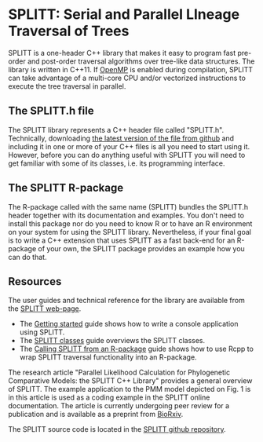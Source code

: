 
<!-- README.md is generated from README.Rmd. Please edit that file -->
SPLITT: Serial and Parallel LIneage Traversal of Trees
======================================================

SPLITT is a one-header C++ library that makes it easy to program fast pre-order and post-order traversal algorithms over tree-like data structures. The library is written in C++11. If [OpenMP](https://www.openmp.org) is enabled during compilation, SPLITT can take advantage of a multi-core CPU and/or vectorized instructions to execute the tree traversal in parallel.

The SPLITT.h file
-----------------

The SPLITT library represents a C++ header file called "SPLITT.h". Technically, downloading [the latest version of the file from github](https://github.com/venelin/SPLITT/raw/master/src/SPLITT.h) and including it in one or more of your C++ files is all you need to start using it. However, before you can do anything useful with SPLITT you will need to get familiar with some of its classes, i.e. its programming interface.

The SPLITT R-package
--------------------

The R-package called with the same name (SPLITT) bundles the SPLITT.h header together with its documentation and examples. You don't need to install this package nor do you need to know R or to have an R environment on your system for using the SPLITT library. Nevertheless, if your final goal is to write a C++ extension that uses SPLITT as a fast back-end for an R-package of your own, the SPLITT package provides an example how you can do that.

Resources
---------

The user guides and technical reference for the library are available from the [SPLITT web-page](https://venelin.github.io/SPLITT/index.html).

-   The [Getting started](https://venelin.github.io/SPLITT/articles/SPLITT.html) guide shows how to write a console application using SPLITT.
-   The [SPLITT classes](https://venelin.github.io/SPLITT/articles/SPLITTClasses.html) guide overviews the SPLITT classes.
-   The [Calling SPLITT from an R-package](https://venelin.github.io/SPLITT/articles/SPLITTRcppModules.html) guide shows how to use Rcpp to wrap SPLITT traversal functionality into an R-package.

The research article "Parallel Likelihood Calculation for Phylogenetic Comparative Models: the SPLITT C++ Library" provides a general overview of SPLITT. The example application to the PMM model depicted on Fig. 1 is in this article is used as a coding example in the SPLITT online documentation. The article is currently undergoing peer review for a publication and is available as a preprint from [BioRxiv](https://www.biorxiv.org/content/early/2017/12/18/235739).

The SPLITT source code is located in the [SPLITT github repository](https://github.com/venelin/SPLITT).
